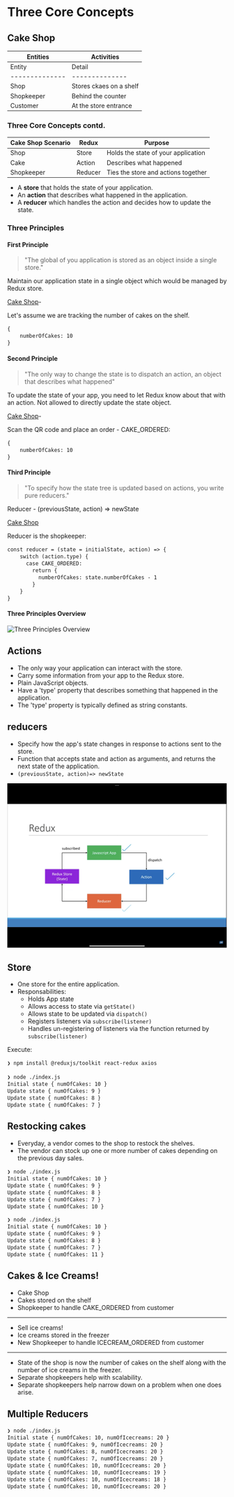 # Three Core Concepts

## Cake Shop

| Entities | Activities |
|-------------- | -------------- |
| Entity | Detail | Activity | Detail |
|-------------- | -------------- | -------------- |  ---------------- |
| Shop | Stores ckaes on a shelf | Customer | Order a cake |
| Shopkeeper | Behind the counter | Shopkeeper | Box a cake from the self |
| Customer | At the store entrance | Sale | Receipt to keep track |

### Three Core Concepts contd.

| Cake Shop Scenario | Redux | Purpose |
|-------------- | -------------- | -------------- |
| Shop | Store | Holds the state of your application |
| Cake | Action | Describes what happened |
| Shopkeeper | Reducer | Ties the store and actions together |

- A **store** that holds the state of your application.
- An **action** that describes what happened in the application.
- A **reducer** which handles the action and decides how to update the state.

### Three Principles

#### First Principle
> "The global of you application is stored as an object inside a single store."

Maintain our application state in a single object which would be managed by Redux store.

<u>Cake Shop</u>-

Let's assume we are tracking the number of cakes on the shelf.

```
{
    numberOfCakes: 10
}
```

#### Second Principle
> "The only way to change the state is to dispatch an action, an object that describes what happened"

To update the state of your app, you need to let Redux know about that with an action.
Not allowed to directly update the state object.

<u>Cake Shop</u>-

Scan the QR code and place an order - CAKE_ORDERED:

```
{
    numberOfCakes: 10
}
```

#### Third Principle
> "To specify how the state tree is updated based on actions, you write pure reducers."

Reducer - (previousState, action) => newState

<u>Cake Shop</u>

Reducer is the shopkeeper:

```
const reducer = (state = initialState, action) => {
    switch (action.type) {
      case CAKE_ORDERED:
        return {
          numberOfCakes: state.numberOfCakes - 1  
        }
    }
}
```

#### Three Principles Overview

![Three Principles Overview](images/redux-demo/three-principles.png)

## Actions
- The only way your application can interact with the store.
- Carry some information from your app to the Redux store.
- Plain JavaScript objects.
- Have a 'type' property that describes something that happened in the application.
- The 'type' property is typically defined as string constants.

## reducers

- Specify how the app's state changes in response to actions sent to the store.
- Function that accepts state and action as arguments, and returns the next state of the application.
- `(previousState, action)=> newState`

![reducers](Redux6.png)

## Store
- One store for the entire application.
- Responsabilities:
  - Holds App state
  - Allows access to state via `getState()`
  - Allows state to be updated via `dispatch()`
  - Registers listeners via `subscribe(listener)`
  - Handles un-registering of listeners via the function returned by `subscribe(listener)`

Execute:

```
❯ npm install @reduxjs/toolkit react-redux axios

❯ node ./index.js
Initial state { numOfCakes: 10 }
Update state { numOfCakes: 9 }
Update state { numOfCakes: 8 }
Update state { numOfCakes: 7 }

```

## Restocking cakes
- Everyday, a vendor comes to the shop to restock the shelves.
- The vendor can stock up one or more number of cakes depending on the previous day sales.


```
❯ node ./index.js
Initial state { numOfCakes: 10 }
Update state { numOfCakes: 9 }
Update state { numOfCakes: 8 }
Update state { numOfCakes: 7 }
Update state { numOfCakes: 10 }

```

```
❯ node ./index.js
Initial state { numOfCakes: 10 }
Update state { numOfCakes: 9 }
Update state { numOfCakes: 8 }
Update state { numOfCakes: 7 }
Update state { numOfCakes: 11 }
```

## Cakes & Ice Creams!
- Cake Shop
- Cakes stored on the shelf
- Shopkeeper to handle CAKE_ORDERED from customer

---

- Sell ice creams!
- Ice creams stored in the freezer
- New Shopkeeper to handle ICECREAM_ORDERED from customer

---

- State of the shop is now the number of cakes on the shelf along with the number of ice creams in the freezer.
- Separate shopkeepers help with scalability.
- Separate shopkeepers help narrow down on a problem when one does arise.

## Multiple Reducers

```
❯ node ./index.js
Initial state { numOfCakes: 10, numOfIcecreams: 20 }
Update state { numOfCakes: 9, numOfIcecreams: 20 }
Update state { numOfCakes: 8, numOfIcecreams: 20 }
Update state { numOfCakes: 7, numOfIcecreams: 20 }
Update state { numOfCakes: 10, numOfIcecreams: 20 }
Update state { numOfCakes: 10, numOfIcecreams: 19 }
Update state { numOfCakes: 10, numOfIcecreams: 18 }
Update state { numOfCakes: 10, numOfIcecreams: 20 }

```
